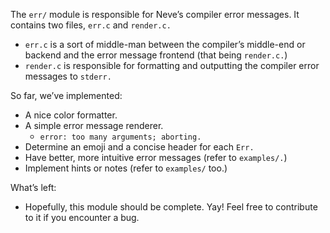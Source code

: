 The `err/` module is responsible for Neve’s compiler error messages.  It 
contains two files, `err.c` and `render.c.`
* `err.c` is a sort of middle-man between the compiler’s middle-end or backend 
and the error message frontend (that being `render.c.`)
* `render.c` is responsible for formatting and outputting the compiler error 
messages to `stderr.`

So far, we’ve implemented:

* A nice color formatter.
* A simple error message renderer.
    * `error: too many arguments; aborting.`
* Determine an emoji and a concise header for each `Err.`
* Have better, more intuitive error messages (refer to `examples/.`)
* Implement hints or notes (refer to `examples/` too.) 

What’s left:

* Hopefully, this module should be complete.  Yay!  Feel free to contribute to 
it if you encounter a bug.
